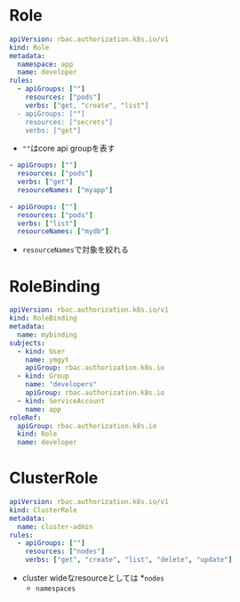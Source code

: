 # Role

```yaml
apiVersion: rbac.authorization.k8s.io/v1
kind: Role
metadata:
  namespace: app
  name: developer
rules:
  - apiGroups: [""]
    resources: ["pods"]
    verbs: ["get, "create", "list"]
  - apiGroups: [""]
    resources: ["secrets"]
    verbs: ["get"] 
```

* `""`はcore api groupを表す

```yaml
- apiGroups: [""]
  resources: ["pods"]
  verbs: ["get"]
  resourceNames: ["myapp"]
  
- apiGroups: [""]
  resources: ["pods"]
  verbs: ["list"]
  resourceNames: ["mydb"]
```

* `resourceNames`で対象を絞れる

# RoleBinding

```yaml
apiVersion: rbac.authorization.k8s.io/v1
kind: RoleBinding
metadata:
  name: mybinding
subjects:
  - kind: User
    name: ymgyt
    apiGroup: rbac.authorization.k8s.io
  - kind: Group
    name: "developers"
    apiGroup: rbac.authorization.k8s.io
  - kind: ServiceAccount
    name: app
roleRef:
  apiGroup: rbac.authorization.k8s.io
  kind: Role
  name: developer
```

# ClusterRole

```yaml
apiVersion: rbac.authorization.k8s.io/v1
kind: ClusterRole
metadata:
  name: cluster-admin
rules:
  - apiGroups: [""]
    resources: ["nodes"]  
    verbs: ["get", "create", "list", "delete", "update"]  
```

* cluster wideなresourceとしては
  *`nodes`
  * `namespaces`
